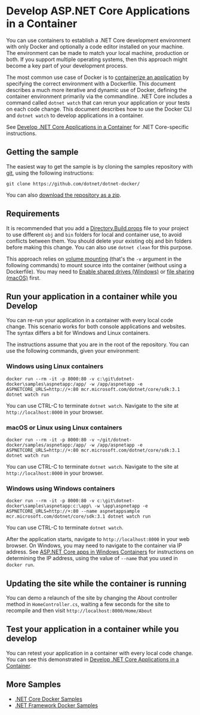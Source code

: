 # Develop ASP.NET Core Applications in a Container

You can use containers to establish a .NET Core development environment with only Docker and optionally a code editor installed on your machine. The environment can be made to match your local machine, production or both. If you support multiple operating systems, then this approach might become a key part of your development process.

The most common use case of Docker is to [containerize an application](aspnetapp/README.md) by specifying the correct environment with a Dockerfile. This document describes a much more iterative and dynamic use of Docker, defining the container environment primarily via the commandline. .NET Core includes a command called `dotnet watch` that can rerun your application or your tests on each code change. This document describes how to use the Docker CLI and `dotnet watch` to develop applications in a container.

See [Develop .NET Core Applications in a Container](dev-in-container.md) for .NET Core-specific instructions.

## Getting the sample

The easiest way to get the sample is by cloning the samples repository with [git](https://git-scm.com/downloads), using the following instructions:

```console
git clone https://github.com/dotnet/dotnet-docker/
```

You can also [download the repository as a zip](https://github.com/dotnet/dotnet-docker/archive/master.zip).

## Requirements

It is recommended that you add a [Directory.Build.props](Directory.Build.props) file to your project to use different `obj` and `bin` folders for local and container use, to avoid conflicts between them. You should delete your existing obj and bin folders before making this change. You can also use `dotnet clean` for this purpose.

This approach relies on [volume mounting](https://docs.docker.com/engine/admin/volumes/volumes/) (that's the `-v` argument in the following commands) to mount source into the container (without using a Dockerfile). You may need to [Enable shared drives (Windows)](https://docs.docker.com/docker-for-windows/#shared-drives) or [file sharing (macOS)](https://docs.docker.com/docker-for-mac/#file-sharing) first.

## Run your application in a container while you Develop

You can re-run your application in a container with every local code change. This scenario works for both console applications and websites. The syntax differs a bit for Windows and Linux containers.

The instructions assume that you are in the root of the repository. You can use the following commands, given your environment:

### Windows using Linux containers

```console
docker run --rm -it -p 8000:80 -v c:\git\dotnet-docker\samples\aspnetapp:/app/ -w /app/aspnetapp -e ASPNETCORE_URLS=http://+:80 mcr.microsoft.com/dotnet/core/sdk:3.1 dotnet watch run
```

You can use CTRL-C to terminate `dotnet watch`. Navigate to the site at `http://localhost:8000` in your browser.

### macOS or Linux using Linux containers

```console
docker run --rm -it -p 8000:80 -v ~/git/dotnet-docker/samples/aspnetapp:/app/ -w /app/aspnetapp -e ASPNETCORE_URLS=http://+:80 mcr.microsoft.com/dotnet/core/sdk:3.1 dotnet watch run
```

You can use CTRL-C to terminate `dotnet watch`. Navigate to the site at `http://localhost:8000` in your browser.

### Windows using Windows containers

```console
docker run --rm -it -p 8000:80 -v c:\git\dotnet-docker\samples\aspnetapp:c:\app\ -w \app\aspnetapp -e ASPNETCORE_URLS=http://+:80 --name aspnetappsample mcr.microsoft.com/dotnet/core/sdk:3.1 dotnet watch run
```

You can use CTRL-C to terminate `dotnet watch`.

After the application starts, navigate to `http://localhost:8000` in your web browser. On Windows, you may need to navigate to the container via IP address. See [ASP.NET Core apps in Windows Containers](aspnetcore-docker-windows.md) for instructions on determining the IP address, using the value of `--name` that you used in `docker run`.

## Updating the site while the container is running

You can demo a relaunch of the site by changing the About controller method in `HomeController.cs`, waiting a few seconds for the site to recompile and then visit `http://localhost:8000/Home/About`

## Test your application in a container while you develop

You can retest your application in a container with every local code change. You can see this demonstrated in [Develop .NET Core Applications in a Container](../dotnetapp/dotnet-docker-dev-in-container.md).

## More Samples

* [.NET Core Docker Samples](../README.md)
* [.NET Framework Docker Samples](https://github.com/microsoft/dotnet-framework-docker-samples/)
